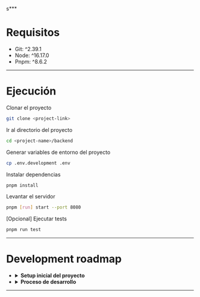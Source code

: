 s***
# Requisitos
- Git:  ^2.39.1
- Node: ^16.17.0
- Pnpm:  ^8.6.2

***
# Ejecución
Clonar el proyecto
```bash
git clone <project-link>
```
Ir al directorio del proyecto
```bash
cd <project-name>/backend
```
Generar variables de entorno del proyecto
```bash
cp .env.development .env
```
Instalar dependencias
```bash
pnpm install
```
Levantar el servidor
```bash
pnpm [run] start --port 8080
```
[Opcional] Ejecutar tests
```bash
pnpm run test
```

***
# Development roadmap
- <details><summary><strong>Setup inicial del proyecto</strong></summary>
  
  - Manual scaffolding node-ts project
  - Development tools: linter (eslint) + formatter (prettier) + editor config 
  - Despliegue del servidor en un hosting = <ins>Vercel</ins> 
  </details>

- <details><summary><strong>Proceso de desarrollo</strong></summary>

  - Implementación de un servidor web (http) con **Express**
  - **Estructura de proyecto / directorio en capas**: capas de MVC + service layer + ...
    - Controller: trata puntos de entrada de los recursos que ofrece el servidor
    - Models = database: operación CRUD contra BD
    - Services: controla lógicas (para que el controlador pueda distribuir la carga de trabajo)
    - Utils = helpers (p.e: llamados desde services)
    - ...
  
  - Definir de rutas (**routing**) mediante la arquitectura **API REST**
  - Comprobación de rutas (+documentación) con un cliente de prueba: **VSC Rest Client**
  
  - Comunicación con el gestor de BD: **mongoDB** (BD basada en documentos (de colección), sin relación, el esquema del documento es libre o no fijo)
      - <ins>DB para development</ins>
      - <ins>DB para production</ins>
    - Uso de **ORM mongoose** (en lugar del driver de mongoDB para interactuar y manipular la BD)

  - Validación manual de parámetros de entrada (a ser guardados en la BD)
    - Alternativa **express-validator**
  - Manejo de errores (simple)

</details>

***